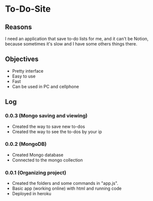 # To-Do-Site

## Reasons
I need an application that save to-do lists for me, and it can't be Notion, because sometimes it's slow and I have some others things there.

## Objectives
- Pretty interface
- Easy to use
- Fast
- Can be used in PC and cellphone

## Log

### 0.0.3 (Mongo saving and viewing)
- Created the way to save new to-dos
- Created the way to see the to-dos by your ip

### 0.0.2 (MongoDB)
- Created Mongo database
- Connected to the mongo collection

### 0.0.1 (Organizing project)
- Created the folders and some commands in "app.js".
- Basic app (working online) with html and running code
- Deployed in heroku
